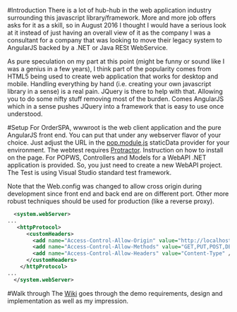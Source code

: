 #Introduction
There is a lot of hub-hub in the web application industry surrounding this javascript library/framework. More and more job offers asks for it as a skill, so in August 2016 I thought I would have a serious look at it instead of just having an overall view of it as the company I was a consultant for a company that was looking to move their legacy system to AngularJS backed by a .NET or Java RESt WebService.

As pure speculation on my part at this point (might be funny or sound like I was a genius in a few years), I think part of the popularity comes from HTML5 being used to create web application that works for desktop and mobile. Handling everything by hand (i.e. creating your own javascript library in a sense) is a real pain. JQuery is there to help with that. Allowing you to do some nifty stuff removing most of the burden. Comes AngularJS which in a sense pushes JQuery into a framework that is easy to use once understood.

#Setup
For OrderSPA, wwwroot is the web client application and the pure AngularJS front end. You can put that under any webserver flavor of your choice. Just adjust the URL in the [pop.module.js](OderSPA/wwwroot/app/pop.module.js) staticData provider for your environment. The webtest requires [Protractor](https://github.com/angular/protractor). Instruction on how to install on the page.
For POPWS, Controllers and Models for a WebAPI .NET application is provided. So, you just need to create a new WebAPI project. The Test is using Visual Studio standard test framework.

Note that the Web.config was changed to allow cross origin during development since front end and back end are on different port. Other more robust techniques should be used for production (like a reverse proxy).
```xml  
  <system.webServer>
...
   <httpProtocol>
      <customHeaders>
        <add name="Access-Control-Allow-Origin" value="http://localhost:55597" />
        <add name="Access-Control-Allow-Methods" value="GET,PUT,POST,DELETE,OPTIONS" />
        <add name="Access-Control-Allow-Headers" value="Content-Type" />
      </customHeaders>
    </httpProtocol>
...
  </system.webServer>
```

#Walk through
The [Wiki](https://bitbucket.org/gspretaildev/popdemo/wiki/Home) goes through the demo requirements, design and implementation as well as my impression.
